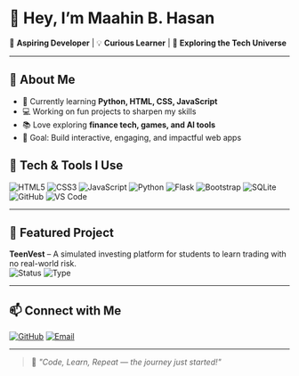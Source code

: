 # 👋 Hey, I’m Maahin B. Hasan

🎯 **Aspiring Developer** | 💡 **Curious Learner** | 🚀 **Exploring the Tech Universe**

---

## 🚀 About Me
- 🌱 Currently learning **Python, HTML, CSS, JavaScript**
- 💻 Working on fun projects to sharpen my skills
- 📚 Love exploring **finance tech, games, and AI tools**
- 🎯 Goal: Build interactive, engaging, and impactful web apps

## 🚀 Tech & Tools I Use
![HTML5](https://img.shields.io/badge/HTML5-E34F26?style=for-the-badge&logo=html5&logoColor=white)
![CSS3](https://img.shields.io/badge/CSS3-1572B6?style=for-the-badge&logo=css3&logoColor=white)
![JavaScript](https://img.shields.io/badge/JavaScript-F7DF1E?style=for-the-badge&logo=javascript&logoColor=black)
![Python](https://img.shields.io/badge/Python-3776AB?style=for-the-badge&logo=python&logoColor=white)
![Flask](https://img.shields.io/badge/Flask-000000?style=for-the-badge&logo=flask&logoColor=white)
![Bootstrap](https://img.shields.io/badge/Bootstrap-7952B3?style=for-the-badge&logo=bootstrap&logoColor=white)
![SQLite](https://img.shields.io/badge/SQLite-003B57?style=for-the-badge&logo=sqlite&logoColor=white)
![GitHub](https://img.shields.io/badge/GitHub-181717?style=for-the-badge&logo=github&logoColor=white)
![VS Code](https://img.shields.io/badge/VS%20Code-007ACC?style=for-the-badge&logo=visualstudiocode&logoColor=white)

---

## 🌟 Featured Project  
**TeenVest** – A simulated investing platform for students to learn trading with no real-world risk.  
![Status](https://img.shields.io/badge/Status-Coming%20Soon-orange?style=for-the-badge)
![Type](https://img.shields.io/badge/Project-Web%20App-blue?style=for-the-badge)

---

## 📫 Connect with Me
[![GitHub](https://img.shields.io/badge/GitHub-MaahinBHasan-181717?style=for-the-badge&logo=github)](https://github.com/maahin-codes)
[![Email](https://img.shields.io/badge/Email-Contact%20Me-red?style=for-the-badge&logo=gmail&logoColor=white)](mailto:maahin.hasan2101@gmail.com)



---

> 💬 *"Code, Learn, Repeat — the journey just started!"*
